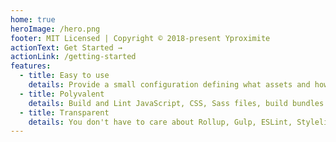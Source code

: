 ```yaml
---
home: true
heroImage: /hero.png
footer: MIT Licensed | Copyright © 2018-present Yproximite
actionText: Get Started →
actionLink: /getting-started
features:
  - title: Easy to use
    details: Provide a small configuration defining what assets and how you want to build them
  - title: Polyvalent
    details: Build and Lint JavaScript, CSS, Sass files, build bundles with Rollup, minimize images
  - title: Transparent
    details: You don't have to care about Rollup, Gulp, ESLint, Stylelint, ... everything is packaged for you
---
```

